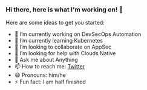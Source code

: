 ### Hi there, here is what I'm working on! 👋

Here are some ideas to get you started:

- 🔭 I’m currently working on DevSecOps Automation
- 🌱 I’m currently learning Kubernetes
- 👯 I’m looking to collaborate on AppSec 
- 🤔 I’m looking for help with Clouds Native 
- 💬 Ask me about Anything 
- 📫 How to reach me: [Twitter](https://twitter.com/abhinavsejpal) 
- 😄 Pronouns: him/he
- ⚡ Fun fact: I am half finished
